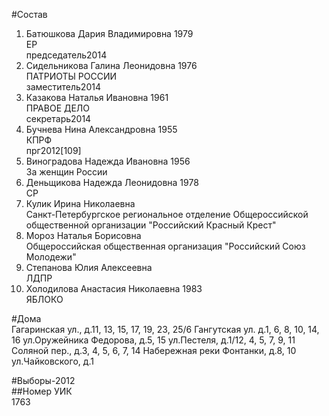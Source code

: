 #Состав  
1. Батюшкова Дария Владимировна 1979  
    ЕР  
    председатель2014  
2. Сидельникова Галина Леонидовна 1976  
    ПАТРИОТЫ РОССИИ  
    заместитель2014  
3. Казакова Наталья Ивановна 1961  
    ПРАВОЕ ДЕЛО  
    секретарь2014  
4. Бучнева Нина Александровна 1955  
    КПРФ  
    прг2012[109]  
5. Виноградова Надежда Ивановна 1956  
    За женщин России  
6. Деньщикова Надежда Леонидовна 1978  
    СР  
7. Кулик Ирина Николаевна  
    Санкт-Петербургское региональное отделение Общероссийской общественной организации "Российский Красный Крест"  
8. Мороз Наталья Борисовна  
    Общероссийская общественная организация "Российский Союз Молодежи"  
9. Степанова Юлия Алексеевна  
    ЛДПР  
10. Холодилова Анастасия Николаевна 1983  
    ЯБЛОКО  
  
#Дома  
Гагаринская ул., д.11, 13, 15, 17, 19, 23, 25/6 Гангутская ул. д.1, 6, 8, 10, 14, 16 ул.Оружейника Федорова, д.5, 15 ул.Пестеля, д.1/12, 4, 5, 7, 9, 11 Соляной пер., д.3, 4, 5, 6, 7, 14 Набережная реки Фонтанки, д.8, 10 ул.Чайковского, д.1  
  
#Выборы-2012  
##Номер УИК  
1763  
